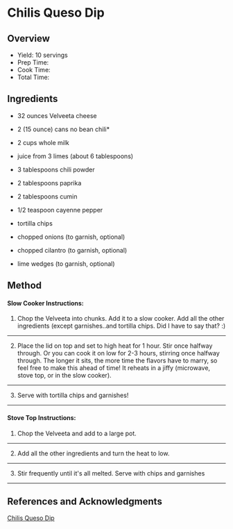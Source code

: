 # Chilis Queso Dip

## Overview

- Yield: 10 servings
- Prep Time:
- Cook Time:
- Total Time:

## Ingredients

- 32 ounces Velveeta cheese

- 2 (15 ounce) cans no bean chili*

- 2 cups whole milk

- juice from 3 limes (about 6 tablespoons)

- 3 tablespoons chili powder

- 2 tablespoons paprika

- 2 tablespoons cumin

- 1/2 teaspoon cayenne pepper

- tortilla chips

- chopped onions (to garnish, optional)

- chopped cilantro (to garnish, optional)

- lime wedges (to garnish, optional)

## Method

#### Slow Cooker Instructions:

1. Chop the Velveeta into chunks. Add it to a slow cooker. Add all the other ingredients (except garnishes..and tortilla chips. Did I have to say that? :)
---
2. Place the lid on top and set to high heat for 1 hour. Stir once halfway through. Or you can cook it on low for 2-3 hours, stirring once halfway through. The longer it sits, the more time the flavors have to marry, so feel free to make this ahead of time! It reheats in a jiffy (microwave, stove top, or in the slow cooker).
---
3. Serve with tortilla chips and garnishes!
---

#### Stove Top Instructions:

1. Chop the Velveeta and add to a large pot.
---
2. Add all the other ingredients and turn the heat to low.
---
3. Stir frequently until it's all melted. Serve with chips and garnishes
---

## References and Acknowledgments

[Chilis Queso Dip](https://thefoodcharlatan.com/chilis-queso-dip/)
